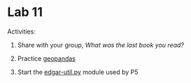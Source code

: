 # Lab 11

Activities:

1. Share with your group, *What was the last book you read?*

2. Practice [geopandas](./geopandas)

3. Start the [edgar-util.py](./edgar-util) module used by P5
